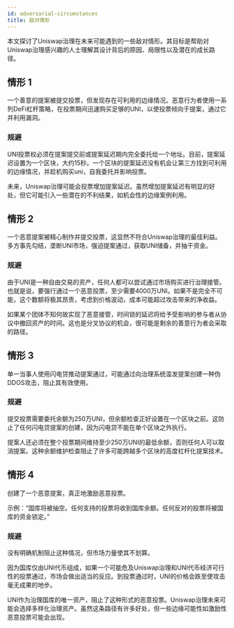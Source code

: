 ```yaml
---
id: adversarial-circumstances
title: 敌对情形
---
```


本文探讨了Uniswap治理在未来可能遇到的一些敌对情形。其目标是帮助对Uniswap治理感兴趣的人士理解其设计背后的原因、局限性以及潜在的成长路径。

## 情形 1

一个善意的提案被提交投票，但发现存在可利用的边缘情况。恶意行为者使用一系列DeFi杠杆策略，在投票期间迅速购买足够的UNI，以使投票倾向于提案，通过它并利用漏洞。

### 规避

UNI投票权必须在提案提交前或提案延迟期内完全委托给一个地址。目前，提案延迟设置为一个区块，大约15秒。一个区块的提案延迟没有机会让第三方找到可利用的边缘情况，并趁机购买uni，自我委托并影响投票。

未来，Uniswap治理可能会投票增加提案延迟。虽然增加提案延迟有明显的好处，但它可能引入一些潜在的不利结果，如机会性的边缘案例利用。

## 情形 2

一个恶意提案被精心制作并提交投票，这显然不符合Uniswap治理的最佳利益。多方事先勾结，垄断UNI市场，强迫提案通过，获取UNI储备，并抽干资金。

### 规避

由于UNI是一种自由交易的资产，任何人都可以尝试通过市场购买进行治理接管。也就是说，要强行通过一个恶意投票，至少需要4000万UNI。如果不是完全不可能，这个数额将极其昂贵，考虑到价格波动，成本可能超过攻击带来的净收益。

如果某个团体不知何故实现了恶意接管，时间锁的延迟将给予受影响的参与者从协议中撤回资产的时间。这也是分叉协议的机会，很可能是剩余的善意行为者会采取的路径。

## 情形 3

单一当事人使用闪电贷推动提案通过，可能通过向治理系统滥发提案创建一种伪DDOS攻击，阻止其有效使用。

### 规避

提交投票需要委托余额为250万UNI，但余额检查正好设置在一个区块之前。这防止了任何闪电贷提案的创建，因为闪电贷不能在单个区块之外执行。

提案人还必须在整个投票期间维持至少250万UNI的最低余额，否则任何人可以取消提案。这种余额维护检查阻止了许多可能跨越多个区块的高度杠杆化提案技术。

## 情形 4

创建了一个恶意提案，真正地激励恶意投票。

示例：“国库将被抽空。任何支持的投票将收到国库余额。任何反对的投票将被国库的资金锁定。”

### 规避

没有明确机制阻止这种情况，但市场力量使其不划算。

因为国库仅由UNI代币组成，如果一个可能危及Uniswap治理和UNI代币经济可行性的投票通过，市场会做出适当的反应。到投票通过时，UNI的价格会跌至使攻击毫无成果的地步。

UNI作为治理国库的唯一资产，阻止了这种形式的恶意投票。Uniswap治理未来可能会选择多样化治理资产。虽然这条路径有许多好处，但一些边缘可能性如激励性恶意投票可能会出现。